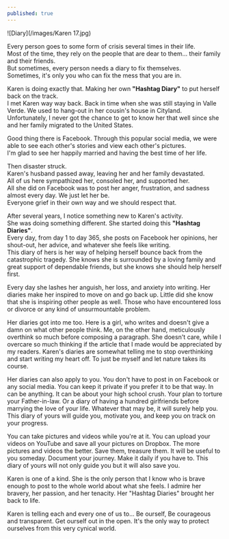```yaml
---
published: true
---
```

![Diary](/images/Karen 17.jpg)

Every person goes to some form of crisis several times in their life.   
Most of the time, they rely on the people that are dear to them... their family and their friends.   
But sometimes, every person needs a diary to fix themselves.   
Sometimes, it's only you who can fix the mess that you are in.

Karen is doing exactly that. Making her own **"Hashtag Diary"** to put herself back on the track.   
I met Karen way way back. Back in time when she was still staying in Valle Verde. We used to hang-out in her cousin's house in Cityland.   
Unfortunately, I never got the chance to get to know her that well since she and her family migrated to the United States. 

Good thing there is Facebook. Through this popular social media, we were able to see each other's stories and view each other's pictures.   
I'm glad to see her happily married and having the best time of her life. 

Then disaster struck.   
Karen's husband passed away, leaving her and her family devastated.   
All of us here sympathized her, consoled her, and supported her.   
All she did on Facebook was to post her anger, frustration, and sadness almost every day. We just let her be.   
Everyone grief in their own way and we should respect that. 

After several years, I notice something new to Karen's activity.   
She was doing something different. She started doing this **"Hashtag Diaries"**.   
Every day, from day 1 to day 365, she posts on Facebook her opinions, her shout-out, her advice, and whatever she feels like writing.   
This diary of hers is her way of helping herself bounce back from the catastrophic tragedy. 
She knows she is surrounded by a loving family and great support of dependable friends, but she knows she should help herself first. 

Every day she lashes her anguish, her loss, and anxiety into writing. Her diaries make her inspired to move on and go back up. 
Little did she know that she is inspiring other people as well. Those who have encountered loss or divorce or any kind of unsurmountable problem. 

Her diaries got into me too. 
Here is a girl, who writes and doesn't give a damn on what other people think.
Me, on the other hand, meticulously overthink so much before composing a paragraph. 
She doesn't care, while I overcare so much thinking if the article that I made would be appreciated by my readers. 
Karen's diaries are somewhat telling me to stop overthinking and start writing my heart off. 
To just be myself and let nature takes its course. 

Her diaries can also apply to you. You don't have to post in on Facebook or any social media. 
You can keep it private if you prefer it to be that way. In can be anything. 
It can be about your high school crush. Your plan to torture your Father-in-law. Or a diary of having a hundred girlfriends before marrying the love of your life. 
Whatever that may be, it will surely help you. This diary of yours will guide you, motivate you, and keep you on track on your progress.

You can take pictures and videos while you're at it. You can upload your videos on YouTube and save all your pictures on Dropbox. 
The more pictures and videos the better. Save them, treasure them. It will be useful to you someday. 
Document your journey. Make it daily if you have to. 
This diary of yours will not only guide you but it will also save you.

Karen is one of a kind. She is the only person that I know who is brave enough to post to the whole world about what she feels. 
I admire her bravery, her passion, and her tenacity. 
Her "Hashtag Diaries" brought her back to life. 

Karen is telling each and every one of us to... 
Be ourself, Be courageous and transparent. Get ourself out in the open. 
It's the only way to protect ourselves from this very cynical world.  